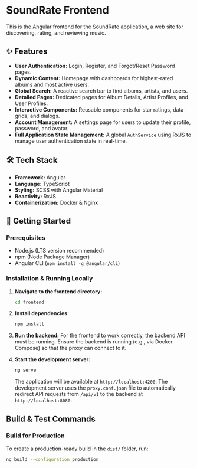 # SoundRate Frontend

This is the Angular frontend for the SoundRate application, a web site for discovering, rating, and reviewing music.

## ✨ Features

- **User Authentication:** Login, Register, and Forgot/Reset Password pages.
- **Dynamic Content:** Homepage with dashboards for highest-rated albums and most active users.
- **Global Search:** A reactive search bar to find albums, artists, and users.
- **Detailed Pages:** Dedicated pages for Album Details, Artist Profiles, and User Profiles.
- **Interactive Components:** Reusable components for star ratings, data grids, and dialogs.
- **Account Management:** A settings page for users to update their profile, password, and avatar.
- **Full Application State Management:** A global `AuthService` using RxJS to manage user authentication state in real-time.

## 🛠️ Tech Stack

- **Framework:** Angular
- **Language:** TypeScript
- **Styling:** SCSS with Angular Material
- **Reactivity:** RxJS
- **Containerization:** Docker & Nginx

## 🚀 Getting Started

### Prerequisites
- Node.js (LTS version recommended)
- npm (Node Package Manager)
- Angular CLI (`npm install -g @angular/cli`)

### Installation & Running Locally

1.  **Navigate to the frontend directory:**
    ```bash
    cd frontend
    ```

2.  **Install dependencies:**
    ```bash
    npm install
    ```

3.  **Run the backend:**
    For the frontend to work correctly, the backend API must be running. Ensure the backend is running (e.g., via Docker Compose) so that the proxy can connect to it.

4.  **Start the development server:**
    ```bash
    ng serve
    ```
    The application will be available at `http://localhost:4200`. The development server uses the `proxy.conf.json` file to automatically redirect API requests from `/api/v1` to the backend at `http://localhost:8080`.

## Build & Test Commands

### Build for Production
To create a production-ready build in the `dist/` folder, run:
```bash
ng build --configuration production